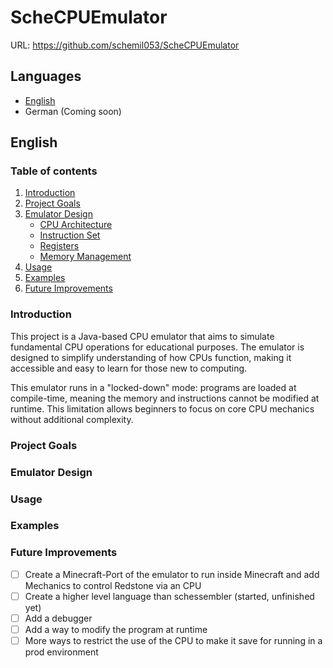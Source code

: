# ScheCPUEmulator

URL: https://github.com/schemil053/ScheCPUEmulator

## Languages
- [English](#english)
- German (Coming soon)

## English

### Table of contents
1. [Introduction](#introduction)
2. [Project Goals](#project-goals)
3. [Emulator Design](#emulator-design)
   - [CPU Architecture]()
   - [Instruction Set]()
   - [Registers]()
   - [Memory Management]()
4. [Usage]()
5. [Examples]()
6. [Future Improvements]()

### Introduction
This project is a Java-based CPU emulator that aims to simulate fundamental CPU operations for educational purposes. The emulator is designed to simplify understanding of how CPUs function, making it accessible and easy to learn for those new to computing.

This emulator runs in a "locked-down" mode: programs are loaded at compile-time, meaning the memory and instructions cannot be modified at runtime. This limitation allows beginners to focus on core CPU mechanics without additional complexity.


### Project Goals


### Emulator Design

### Usage

### Examples

### Future Improvements
- [ ] Create a Minecraft-Port of the emulator to run inside Minecraft and add Mechanics to control Redstone via an CPU
- [ ] Create a higher level language than schessembler (started, unfinished yet)
- [ ] Add a debugger
- [ ] Add a way to modify the program at runtime
- [ ] More ways to restrict the use of the CPU to make it save for running in a prod environment